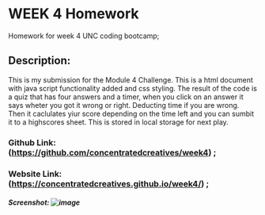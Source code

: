 # WEEK 4 Homework
Homework for week 4 UNC coding bootcamp;
## Description:
This is my submission for the Module 4 Challenge. This is a html document with java script functionality added and css styling. The result of the code is a quiz that has four answers and a timer, when you click on an answer it says wheter you got it wrong or right. Deducting time if you are wrong. Then it caclulates yiur score depending on the time left and you can sumbit it to a highscores sheet. This is stored in local storage for next play. 
### Github Link: (https://github.com/concentratedcreatives/week4) ;
### Website Link: (https://concentratedcreatives.github.io/week4/) ;
##### Screenshot: ![image](https://github.com/concentratedcreatives/week4/assets/96632846/fd581289-1af4-4f6d-a3bb-3a28cb60673e)


